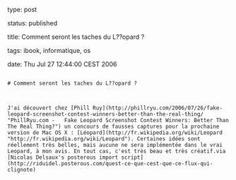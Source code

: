 type: post
status: published
title: Comment seront les taches du L??opard ?
tags: ibook, informatique, os
date: Thu Jul 27 12:44:00 CEST 2006
~~~~~~
# Comment seront les taches du L??opard ?

J'ai découvert chez [Phill Ruy](http://phillryu.com/2006/07/26/fake-leopard-screenshot-contest-winners-better-than-the-real-thing/ "PhillRyu.com -   Fake Leopard Screenshot Contest Winners: Better Than The Real Thing?") un concours de fausses captures pour la prochaine version de Mac OS X : [Léopard](http://fr.wikipedia.org/wiki/Leopard "http://fr.wikipedia.org/wiki/Leopard"). Certaines idées sont réellement très belles, mais aucune ne sera implémentée dans le vrai Leopard, à mon avis. En tout cas, c'est très beau et très créatif.via [Nicolas Delsaux's posterous import script](http://riduidel.posterous.com/quest-ce-que-cest-que-ce-flux-qui-clignote)